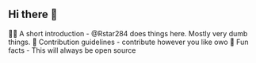 ## Hi there 👋
🙋‍♀️ A short introduction - @Rstar284 does things here. Mostly very dumb things.
🌈 Contribution guidelines - contribute however you like owo
🍿 Fun facts - This will always be open source
